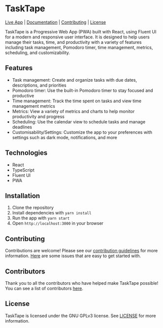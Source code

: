 # TaskTape

[Live App](https://tasktape-community.github.io/) | [Documentation](https://github.com/tasktape-community/tasktape-community.github.io/wiki) | [Contributing](CONTRIBUTING.md) | [License](LICENSE)

TaskTape is a Progressive Web App (PWA) built with React, using Fluent UI for a modern and responsive user interface. It is designed to help users manage their tasks, time, and productivity with a variety of features including task management, Pomodoro timer, time management, metrics, scheduling, and customizability.

## Features

- Task management: Create and organize tasks with due dates, descriptions, and priorities
- Pomodoro timer: Use the built-in Pomodoro timer to stay focused and productive
- Time management: Track the time spent on tasks and view time management metrics
- Metrics: View a variety of metrics and charts to help monitor productivity and progress
- Scheduling: Use the calendar view to schedule tasks and manage deadlines
- Customisability/Settings: Customize the app to your preferences with settings such as dark mode, notifications, and more

## Technologies

- React
- TypeScript
- Fluent UI
- PWA

## Installation

1. Clone the repository
2. Install dependencies with `yarn install`
3. Run the app with `yarn start`
4. Open `http://localhost:3000` in your browser

## Contributing

Contributions are welcome! Please see our [contribution guidelines](CONTRIBUTING.md) for more information. [Here](https://github.com/tasktape-community/tasktape-community.github.io/contribute) are some issues that are easy to get started with.

## Contributors

Thank you to all the contributors who have helped make TaskTape possible! You can see a list of contributors [here](https://github.com/tasktape-community/tasktape/graphs/contributors).

## License

TaskTape is licensed under the GNU GPLv3 license. See [LICENSE](LICENSE) for more information.
